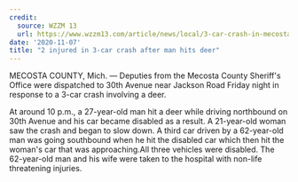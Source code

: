```yaml
---
credit:
  source: WZZM 13
  url: https://www.wzzm13.com/article/news/local/3-car-crash-in-mecosta-county-after-man-hits-deer/69-6914f0c7-76b0-479e-a4c7-bb6ab70d4a89
date: '2020-11-07'
title: "2 injured in 3-car crash after man hits deer"
---
```

MECOSTA COUNTY, Mich. — Deputies from the Mecosta County Sheriff's Office were dispatched to 30th Avenue near Jackson Road Friday night in response to a 3-car crash involving a deer. 

At around 10 p.m., a 27-year-old man hit a deer while driving northbound on 30th Avenue and his car became disabled as a result. A 21-year-old woman saw the crash and began to slow down. A third car driven by a 62-year-old man was going southbound when he hit the disabled car which then hit the woman's car that was approaching.All three vehicles were disabled. The 62-year-old man and his wife were taken to the hospital with non-life threatening injuries.
